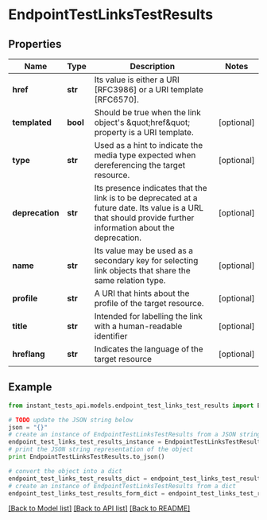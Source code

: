 # EndpointTestLinksTestResults


## Properties
Name | Type | Description | Notes
------------ | ------------- | ------------- | -------------
**href** | **str** | Its value is either a URI [RFC3986] or a URI template [RFC6570]. | 
**templated** | **bool** | Should be true when the link object&#39;s \&quot;href\&quot; property is a URI template. | [optional] 
**type** | **str** | Used as a hint to indicate the media type expected when dereferencing the target resource. | [optional] 
**deprecation** | **str** | Its presence indicates that the link is to be deprecated at a future date. Its value is a URL that should provide further information about the deprecation. | [optional] 
**name** | **str** | Its value may be used as a secondary key for selecting link objects that share the same relation type. | [optional] 
**profile** | **str** | A URI that hints about the profile of the target resource. | [optional] 
**title** | **str** | Intended for labelling the link with a human-readable identifier | [optional] 
**hreflang** | **str** | Indicates the language of the target resource | [optional] 

## Example

```python
from instant_tests_api.models.endpoint_test_links_test_results import EndpointTestLinksTestResults

# TODO update the JSON string below
json = "{}"
# create an instance of EndpointTestLinksTestResults from a JSON string
endpoint_test_links_test_results_instance = EndpointTestLinksTestResults.from_json(json)
# print the JSON string representation of the object
print EndpointTestLinksTestResults.to_json()

# convert the object into a dict
endpoint_test_links_test_results_dict = endpoint_test_links_test_results_instance.to_dict()
# create an instance of EndpointTestLinksTestResults from a dict
endpoint_test_links_test_results_form_dict = endpoint_test_links_test_results.from_dict(endpoint_test_links_test_results_dict)
```
[[Back to Model list]](../README.md#documentation-for-models) [[Back to API list]](../README.md#documentation-for-api-endpoints) [[Back to README]](../README.md)



